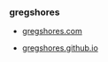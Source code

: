 ### gregshores

* [gregshores.com](https://gregshores.com)

* [gregshores.github.io](https://gregshores.github.io)
